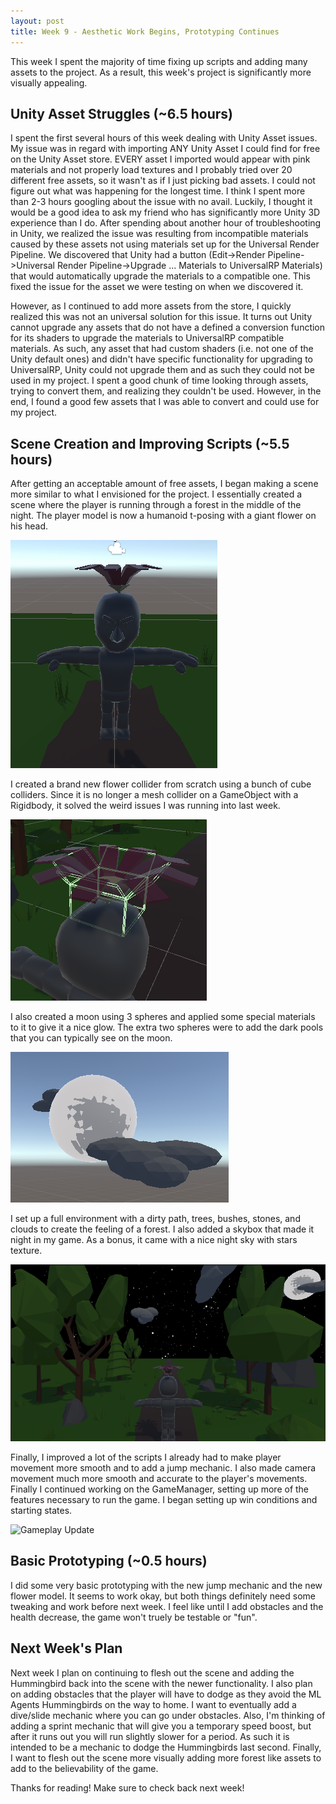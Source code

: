 ```yaml
---
layout: post
title: Week 9 - Aesthetic Work Begins, Prototyping Continues
---
```


This week I spent the majority of time fixing up scripts and adding many assets to the project. As a result, this week's project is significantly more visually appealing. 

## Unity Asset Struggles (~6.5 hours)

I spent the first several hours of this week dealing with Unity Asset issues. My issue was in regard with importing ANY Unity Asset I could find for free on the Unity Asset store. EVERY asset I imported would appear with pink materials and not properly load textures and I probably tried over 20 different free assets, so it wasn't as if I just picking bad assets. I could not figure out what was happening for the longest time. I think I spent more than 2-3 hours googling about the issue with no avail. Luckily, I thought it would be a good idea to ask my friend who has significantly more Unity 3D experience than I do. After spending about another hour of troubleshooting in Unity, we realized the issue was resulting from incompatible materials caused by these assets not using materials set up for the Universal Render Pipeline. We discovered that Unity had a button (Edit->Render Pipeline->Universal Render Pipeline->Upgrade ... Materials to UniversalRP Materials) that would automatically upgrade the materials to a compatible one. This fixed the issue for the asset we were testing on when we discovered it. 

However, as I continued to add more assets from the store, I quickly realized this was not an universal solution for this issue. It turns out Unity cannot upgrade any assets that do not have a defined a conversion function for its shaders to upgrade the materials to UniversalRP compatible materials. As such, any asset that had custom shaders (i.e. not one of the Unity default ones) and didn't have specific functionality for upgrading to UniversalRP, Unity could not upgrade them and as such they could not be used in my project. I spent a good chunk of time looking through assets, trying to convert them, and realizing they couldn't be used. However, in the end, I found a good few assets that I was able to convert and could use for my project.  

## Scene Creation and Improving Scripts (~5.5 hours)

After getting an acceptable amount of free assets, I began making a scene more similar to what I envisioned for the project. I essentially created a scene where the player is running through a forest in the middle of the night. The player model is now a humanoid t-posing with a giant flower on his head. 

![New Player Model](/resources/new-player-model.PNG "New Player Model")

I created a brand new flower collider from scratch using a bunch of cube colliders. Since it is no longer a mesh collider on a GameObject with a Rigidbody, it solved the weird issues I was running into last week.

![New Flower Collider](/resources/new-flower-collider.PNG "New Flower Collider")

I also created a moon using 3 spheres and applied some special materials to it to give it a nice glow. The extra two spheres were to add the dark pools that you can typically see on the moon. 

![New Moon](/resources/new-moon.PNG "New Moon")

I set up a full environment with a dirty path, trees, bushes, stones, and clouds to create the feeling of a forest. I also added a skybox that made it night in my game. As a bonus, it came with a nice night sky with stars texture. 

![New Game Scene](/resources/alpha-2-scene.PNG "New Game Scene")

Finally, I improved a lot of the scripts I already had to make player movement more smooth and to add a jump mechanic. I also made camera movement much more smooth and accurate to the player's movements. Finally I continued working on the GameManager, setting up more of the features necessary to run the game. I began setting up win conditions and starting states.

![Gameplay Update](/resources/alpha-2-basic.gif "Gameplay Update")

## Basic Prototyping (~0.5 hours)

I did some very basic prototyping with the new jump mechanic and the new flower model. It seems to work okay, but both things definitely need some tweaking and work before next week. I feel like until I add obstacles and the health decrease, the game won't truely be testable or "fun". 

## Next Week's Plan

Next week I plan on continuing to flesh out the scene and adding the Hummingbird back into the scene with the newer functionality. I also plan on adding obstacles that the player will have to dodge as they avoid the ML Agents Hummingbirds on the way to home. I want to eventually add a dive/slide mechanic where you can go under obstacles. Also, I'm thinking of adding a sprint mechanic that will give you a temporary speed boost, but after it runs out you will run slightly slower for a period. As such it is intended to be a mechanic to dodge the Hummingbirds last second. Finally, I want to flesh out the scene more visually adding more forest like assets to add to the believability of the game. 

Thanks for reading! Make sure to check back next week!
